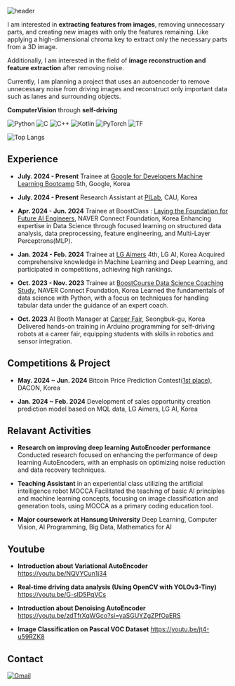 ![header](https://capsule-render.vercel.app/api?type=waving&color=timeGradient&height=200&section=header&text=ChoIntelligence&animation=fadeIn&fontAlign=70
)

I am interested in **extracting features from images**, removing unnecessary parts, and creating new images with only the features remaining. Like applying a high-dimensional chroma key to extract only the necessary parts from a 3D image.

Additionally, I am interested in the field of **image reconstruction and feature extraction** after removing noise.

Currently, I am planning a project that uses an autoencoder to remove unnecessary noise from driving images and reconstruct only important data such as lanes and surrounding objects.


**ComputerVision** through **self-driving**

![Python](https://img.shields.io/badge/Python-3776AB?style=for-the-badge&logo=python&logoColor=white) ![C](https://img.shields.io/badge/C-00599C?style=for-the-badge&logo=c&logoColor=white) ![C++](https://img.shields.io/badge/C++-00599C?style=for-the-badge&logo=c%2B%2B&logoColor=white) ![Kotlin](https://img.shields.io/badge/Kotlin-7F52FF?style=for-the-badge&logo=kotlin&logoColor=white)
 ![PyTorch](https://img.shields.io/badge/PyTorch-EE4C2C?style=for-the-badge&logo=pytorch&logoColor=white)
![TF](https://img.shields.io/badge/TensorFlow-FF6F00?style=for-the-badge&logo=tensorflow&logoColor=white)  

![Top Langs](https://github-readme-stats.vercel.app/api/top-langs/?username=ChoIntelligence)

## Experience 

 - **July. 2024 - Present** Trainee at [Google for Developers Machine Learning Bootcamp](https://rsvp.withgoogle.com/events/google-machine-learning-bootcamp-kr-2024) 5th, Google, Korea

 - **July. 2024 - Present** Research Assistant at [PILab](https://sites.google.com/view/pilab), CAU, Korea

 - **Apr. 2024 - Jun. 2024** Trainee at BoostClass : [Laying the Foundation for Future AI Engineers](https://m.boostcourse.org/boostclass-aibasic-02-202404/intro), NAVER Connect Foundation, Korea
   Enhancing expertise in Data Science through focused learning on structured data analysis, data preprocessing, feature engineering, and Multi-Layer Perceptrons(MLP).

 - **Jan. 2024 - Feb. 2024** Trainee at [LG Aimers](https://www.lgaimers.ai) 4th, LG AI, Korea
   Acquired comprehensive knowledge in Machine Learning and Deep Learning, and participated in competitions, achieving high rankings.

 - **Oct. 2023 - Nov. 2023** Trainee at [BoostCourse Data Science Coaching Study](https://m.boostcourse.org/study-ds112-2023/intro), NAVER Connect Foundation, Korea
   Learned the fundamentals of data science with Python, with a focus on techniques for handling tabular data under the guidance of an expert coach.

 - **Oct. 2023** AI Booth Manager at [Career Fair](http://www.nwtnews.co.kr/news/articleView.html?idxno=112440), Seongbuk-gu, Korea
   Delivered hands-on training in Arduino programming for self-driving robots at a career fair, equipping students with skills in robotics and sensor integration.


## Competitions & Project

 - **May. 2024 ~ Jun. 2024** Bitcoin Price Prediction Contest([1st place](https://dacon.io/competitions/official/236264/leaderboard)), DACON, Korea

 - **Jan. 2024 ~ Feb. 2024** Development of sales opportunity creation prediction model based on MQL data, LG Aimers, LG AI, Korea

## Relavant Activities
 - **Research on improving deep learning AutoEncoder performance** Conducted research focused on enhancing the performance of deep learning AutoEncoders, with an emphasis on optimizing noise reduction and data recovery techniques.

 - **Teaching Assistant** in an experiential class utilizing the artificial intelligence robot MOCCA Facilitated the teaching of basic AI principles and machine learning concepts, focusing on image classification and generation tools, using MOCCA as a primary coding education tool.

 - **Major coursework at Hansung University** Deep Learning, Computer Vision, AI Programming, Big Data, Mathematics for AI

## Youtube 

 - **Introduction about Variational AutoEncoder** https://youtu.be/NQVYCun1j34

 - **Real-time driving data analysis (Using OpenCV with YOLOv3-Tiny)** https://youtu.be/G-sID5PqVCs

 - **Introduction about Denoising AutoEncoder** https://youtu.be/zdTfrXqWGco?si=yaSGUYZgZPfOaERS

 - **Image Classification on Pascal VOC Dataset** https://youtu.be/jt4-u59RZK8

## Contact
[![Gmail](https://img.shields.io/badge/Gmail-D14836?style=for-the-badge&logo=gmail&logoColor=white)](mailto:1971471@hansung.ac.kr)
